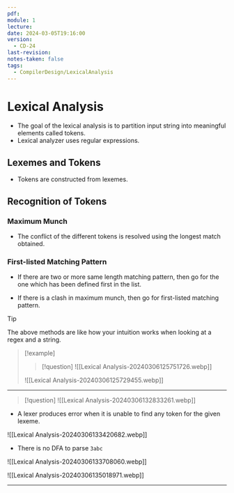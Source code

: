 ```yaml
---
pdf: 
module: 1
lecture: 
date: 2024-03-05T19:16:00
version:
  - CD-24
last-revision: 
notes-taken: false
tags:
  - CompilerDesign/LexicalAnalysis
---
```

# Lexical Analysis
- The goal of the lexical analysis is to partition input string into meaningful elements called tokens.
- Lexical analyzer uses regular expressions.
## Lexemes and Tokens
- Tokens are constructed from lexemes.

## Recognition of Tokens 

### Maximum Munch
- The conflict of the different tokens is resolved using the longest match obtained.

### First-listed Matching Pattern
- If there are two or more same length matching pattern, then go for the one which has been defined first in the list.

- If there is a clash in maximum munch, then go for first-listed matching pattern.


> [!tip] 
> The above methods are like how your intuition works when looking at a regex and a string.



> [!example] 
>> [!question] 
>> ![[Lexical Analysis-20240306125751726.webp]]
>
> ![[Lexical Analysis-20240306125729455.webp]]

---

> [!question] 
> ![[Lexical Analysis-20240306132833261.webp]]


- A lexer produces error when it is unable to find any token for the given lexeme.

![[Lexical Analysis-20240306133420682.webp]]

- There is no DFA to parse `3abc`

![[Lexical Analysis-20240306133708060.webp]]


![[Lexical Analysis-20240306135018971.webp]]

---
